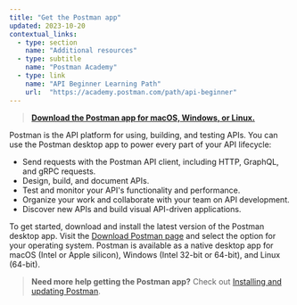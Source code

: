 ```yaml
---
title: "Get the Postman app"
updated: 2023-10-20
contextual_links:
  - type: section
    name: "Additional resources"
  - type: subtitle
    name: "Postman Academy"
  - type: link
    name: "API Beginner Learning Path"
    url:  "https://academy.postman.com/path/api-beginner"
---
```


> **[Download the Postman app for macOS, Windows, or Linux.](https://www.postman.com/downloads/)**

Postman is the API platform for using, building, and testing APIs. You can use the Postman desktop app to power every part of your API lifecycle:

* Send requests with the Postman API client, including HTTP, GraphQL, and gRPC requests.
* Design, build, and document APIs.
* Test and monitor your API's functionality and performance.
* Organize your work and collaborate with your team on API development.
* Discover new APIs and build visual API-driven applications.

To get started, download and install the latest version of the Postman desktop app. Visit the [Download Postman page](https://www.postman.com/downloads/) and select the option for your operating system. Postman is available as a native desktop app for macOS (Intel or Apple silicon), Windows (Intel 32-bit or 64-bit), and Linux (64-bit).

> **Need more help getting the Postman app?** Check out [Installing and updating Postman](/docs/getting-started/installation/installation-and-updates/).
